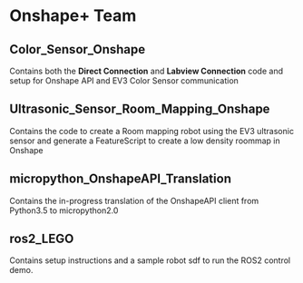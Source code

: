 # Onshape+ Team


## Color_Sensor_Onshape
Contains both the **Direct Connection** and **Labview Connection** code and setup for Onshape API and EV3 Color Sensor communication

## Ultrasonic_Sensor_Room_Mapping_Onshape
Contains the code to create a Room mapping robot using the EV3 ultrasonic sensor and generate a FeatureScript to create a low density roommap in Onshape

## micropython_OnshapeAPI_Translation
Contains the in-progress translation of the OnshapeAPI client from Python3.5 to micropython2.0

## ros2_LEGO
Contains setup instructions and a sample robot sdf to run the ROS2 control demo. 

